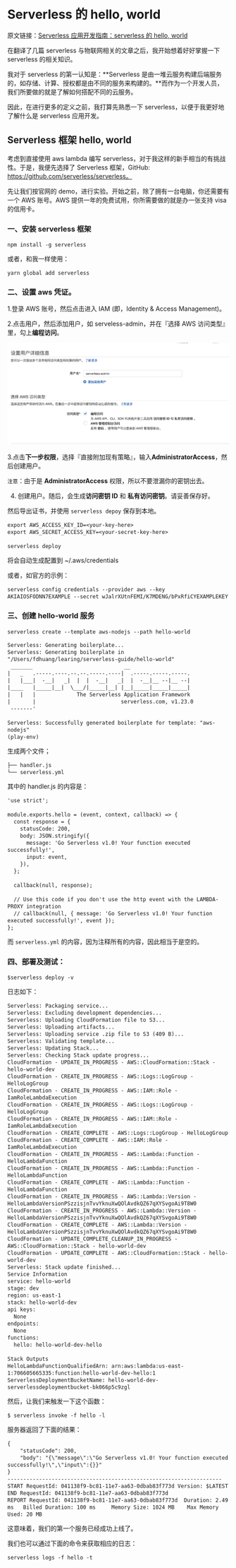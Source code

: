 Serverless 的 hello, world
===

原文链接：[Serverless 应用开发指南：serverless 的 hello, world](https://www.phodal.com/blog/serverless-development-guid-serverless-framework-hello-world/)

在翻译了几篇 serverless 与物联网相关的文章之后，我开始想着好好掌握一下 serverless 的相关知识。

我对于 serverless 的第一认知是：**Serverless 是由一堆云服务构建后端服务的，如存储、计算、授权都是由不同的服务来构建的。**而作为一个开发人员，我们所要做的就是了解如何搭配不同的云服务。

因此，在进行更多的定义之前，我打算先熟悉一下 serverless，以便于我更好地了解什么是 serverless 应用开发。

Serverless 框架 hello, world
---

考虑到直接使用 aws lambda 编写 serverless，对于我这样的新手相当的有挑战性。于是，我便先选择了 Serverless 框架，GitHub: https://github.com/serverless/serverless。

先让我们按官网的 demo，进行实验。开始之前，除了拥有一台电脑，你还需要有一个 AWS 账号。AWS 提供一年的免费试用，你所需要做的就是办一张支持 visa 的信用卡。

### 一、安装  serverless 框架

```
npm install -g serverless
```

或者，和我一样使用：

```
yarn global add serverless
```

### 二、设置 aws 凭证。

1.登录 AWS 账号，然后点击进入 IAM  (即，Identity & Access Management)。

2.点击用户，然后添加用户，如 serveless-admin，并在『选择 AWS 访问类型』里，勾上**编程访问**。

![编程访问 serverless](images/enable-programming.png)

3.点击**下一步权限**，选择『直接附加现有策略』，输入**AdministratorAccess**，然后创建用户。

``注意``：由于是 **AdministratorAccess** 权限，所以不要泄漏你的密钥出去。

4. 创建用户。随后，会生成**访问密钥 ID** 和 **私有访问密钥**。请妥善保存好。

然后导出证书，并使用 ``serverless depoy`` 保存到本地。

```
export AWS_ACCESS_KEY_ID=<your-key-here>
export AWS_SECRET_ACCESS_KEY=<your-secret-key-here>

serverless deploy
```

将会自动生成配置到 ~/.aws/credentials

或者，如官方的示例：

```
serverless config credentials --provider aws --key AKIAIOSFODNN7EXAMPLE --secret wJalrXUtnFEMI/K7MDENG/bPxRfiCYEXAMPLEKEY
```

### 三、创建 hello-world 服务

```
serverless create --template aws-nodejs --path hello-world
```

```
Serverless: Generating boilerplate...
Serverless: Generating boilerplate in "/Users/fdhuang/learing/serverless-guide/hello-world"
 _______                             __
|   _   .-----.----.--.--.-----.----|  .-----.-----.-----.
|   |___|  -__|   _|  |  |  -__|   _|  |  -__|__ --|__ --|
|____   |_____|__|  \___/|_____|__| |__|_____|_____|_____|
|   |   |             The Serverless Application Framework
|       |                           serverless.com, v1.23.0
 -------'

Serverless: Successfully generated boilerplate for template: "aws-nodejs"
(play-env)
```

生成两个文件；

```
├── handler.js
└── serverless.yml
```

其中的 handler.js 的内容是：

```
'use strict';

module.exports.hello = (event, context, callback) => {
  const response = {
    statusCode: 200,
    body: JSON.stringify({
      message: 'Go Serverless v1.0! Your function executed successfully!',
      input: event,
    }),
  };

  callback(null, response);

  // Use this code if you don't use the http event with the LAMBDA-PROXY integration
  // callback(null, { message: 'Go Serverless v1.0! Your function executed successfully!', event });
};
```

而 ``serverless.yml`` 的内容，因为注释所有的内容，因此相当于是空的。

### 四、部署及测试：

```
$serverless deploy -v
```

日志如下：

```
Serverless: Packaging service...
Serverless: Excluding development dependencies...
Serverless: Uploading CloudFormation file to S3...
Serverless: Uploading artifacts...
Serverless: Uploading service .zip file to S3 (409 B)...
Serverless: Validating template...
Serverless: Updating Stack...
Serverless: Checking Stack update progress...
CloudFormation - UPDATE_IN_PROGRESS - AWS::CloudFormation::Stack - hello-world-dev
CloudFormation - CREATE_IN_PROGRESS - AWS::Logs::LogGroup - HelloLogGroup
CloudFormation - CREATE_IN_PROGRESS - AWS::IAM::Role - IamRoleLambdaExecution
CloudFormation - CREATE_IN_PROGRESS - AWS::Logs::LogGroup - HelloLogGroup
CloudFormation - CREATE_IN_PROGRESS - AWS::IAM::Role - IamRoleLambdaExecution
CloudFormation - CREATE_COMPLETE - AWS::Logs::LogGroup - HelloLogGroup
CloudFormation - CREATE_COMPLETE - AWS::IAM::Role - IamRoleLambdaExecution
CloudFormation - CREATE_IN_PROGRESS - AWS::Lambda::Function - HelloLambdaFunction
CloudFormation - CREATE_IN_PROGRESS - AWS::Lambda::Function - HelloLambdaFunction
CloudFormation - CREATE_COMPLETE - AWS::Lambda::Function - HelloLambdaFunction
CloudFormation - CREATE_IN_PROGRESS - AWS::Lambda::Version - HelloLambdaVersionPSzzisjnTvvYknuXwQOlAvdkQZ67qXYSvgoAi9T8W0
CloudFormation - CREATE_IN_PROGRESS - AWS::Lambda::Version - HelloLambdaVersionPSzzisjnTvvYknuXwQOlAvdkQZ67qXYSvgoAi9T8W0
CloudFormation - CREATE_COMPLETE - AWS::Lambda::Version - HelloLambdaVersionPSzzisjnTvvYknuXwQOlAvdkQZ67qXYSvgoAi9T8W0
CloudFormation - UPDATE_COMPLETE_CLEANUP_IN_PROGRESS - AWS::CloudFormation::Stack - hello-world-dev
CloudFormation - UPDATE_COMPLETE - AWS::CloudFormation::Stack - hello-world-dev
Serverless: Stack update finished...
Service Information
service: hello-world
stage: dev
region: us-east-1
stack: hello-world-dev
api keys:
  None
endpoints:
  None
functions:
  hello: hello-world-dev-hello

Stack Outputs
HelloLambdaFunctionQualifiedArn: arn:aws:lambda:us-east-1:706605665335:function:hello-world-dev-hello:1
ServerlessDeploymentBucketName: hello-world-dev-serverlessdeploymentbucket-bk066p5c9zgl
```

然后，让我们来触发一下这个函数：

```
$ serverless invoke -f hello -l
```

服务器返回了下面的结果：

```
{
    "statusCode": 200,
    "body": "{\"message\":\"Go Serverless v1.0! Your function executed successfully!\",\"input\":{}}"
}
--------------------------------------------------------------------
START RequestId: 041138f9-bc81-11e7-aa63-0dbab83f773d Version: $LATEST
END RequestId: 041138f9-bc81-11e7-aa63-0dbab83f773d
REPORT RequestId: 041138f9-bc81-11e7-aa63-0dbab83f773d	Duration: 2.49 ms	Billed Duration: 100 ms 	Memory Size: 1024 MB	Max Memory Used: 20 MB
```

这意味着，我们的第一个服务已经成功上线了。

我们也可以通过下面的命令来获取相应的日志：

```
serverless logs -f hello -t
```

